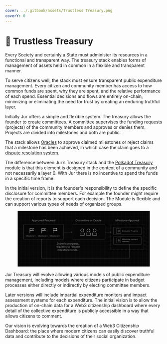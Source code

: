 ```yaml
---
cover: ../.gitbook/assets/Trustless Treasury.png
coverY: 0
---
```


# 💸 Trustless Treasury

Every Society and certainly a State must administer its resources in a functional and transparent way. The treasury stack enables forms of management of assets held in common in a flexible and transparent manner.

To serve citizens well, the stack must ensure transparent public expenditure management. Every citizen and community member has access to how common funds are spent, why they are spent, and the relative performance of each spend. Essential decisions and flows are entirely on-chain, minimizing or eliminating the need for trust by creating an enduring truthful layer.

Initially Jur offers a simple and flexible system. The treasury allows the founder to create committees. A committee supervises the funding requests (projects) of the community members and approves or denies them. Projects are divided into milestones and both are public.

The stack allows [Oracles](http://127.0.0.1:5000/o/0gcIfR6h7zg1xTLArrpK/s/okj7thnKilfPHcTFjg4U/) to approve claimed milestones or reject claims that a milestone has been achieved, in which case the claim goes to a [dispute resolution system](http://127.0.0.1:5000/o/0gcIfR6h7zg1xTLArrpK/s/okj7thnKilfPHcTFjg4U/).

The difference between Jur’s Treasury stack and the [Polkadot Treasury](https://polkadot.network/treasury/) module is that this element is designed in the context of a community and not necessarily a layer 0. With Jur there is no incentive to spend the funds in a specific time frame.

In the initial version, it is the founder's responsibility to define the specific disclosure for committee members. For example the founder might require the creation of reports to support each decision. The Module is flexible and can support various types of needs of organized groups.

<figure><img src="../.gitbook/assets/18 (5).png" alt=""><figcaption></figcaption></figure>

Jur Treasury will evolve allowing various models of public expenditure management, including models where citizens participate in budget processes either directly or indirectly by electing committee members.

Later versions will include impartial expenditure monitors and impact assessment systems for each expenditure. The initial vision is to allow the production of on-chain data for a Web3 citizenship dashboard where every detail of the collective expenditure is publicly accessible in a way that allows citizens to comment.

Our vision is evolving towards the creation of a Web3 Citizenship Dashboard: the place where modern citizens can easily discover truthful data and contribute to the decisions of their social organization.
